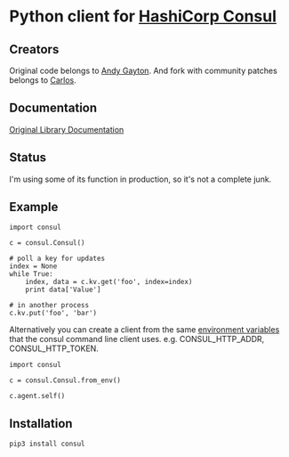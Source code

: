 # Python client for [HashiCorp Consul](http://www.consul.io/)

## Creators
Original code belongs to [Andy Gayton](https://github.com/cablehead).
And fork with community patches belongs to [Carlos](https://github.com/nzlosh).

## Documentation
[Original Library Documentation](https://python-consul.readthedocs.io)

## Status
I'm using some of its function in production, so it's not a complete junk.

## Example
``` {.sourceCode .python}
import consul

c = consul.Consul()

# poll a key for updates
index = None
while True:
    index, data = c.kv.get('foo', index=index)
    print data['Value']

# in another process
c.kv.put('foo', 'bar')
```

Alternatively you can create a client from the same [environment
variables](https://www.consul.io/docs/commands/index.html#environment-variables) that the consul command line client uses. e.g.
CONSUL\_HTTP\_ADDR, CONSUL\_HTTP\_TOKEN.

``` {.sourceCode .python}
import consul

c = consul.Consul.from_env()

c.agent.self()
```

## Installation
```
pip3 install consul
```
